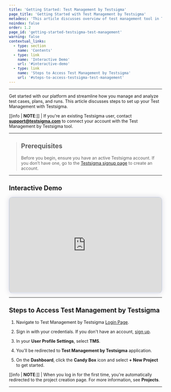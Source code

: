 ```yaml
---
title: 'Getting Started: Test Management by Testsigma'
page_title: 'Getting Started with Test Management by Testsigma'
metadesc: 'This article discusses overview of test management tool in Testsigma | Keep your test cases, test plans, test runs, and reports organized in one place'
noindex: false
order: 1.2
page_id: 'getting-started-testsigma-test-management'
warning: false
contextual_links:
  - type: section
    name: 'Contents'
  - type: link
    name: 'Interactive Demo'
    url: '#interactive-demo'
  - type: link
    name: 'Steps to Access Test Management by Testsigma'
    url: '#steps-to-access-testsigma-test-management'
---
```


---

Get started with our platform and streamline how you manage and analyze test cases, plans, and runs. This article discusses steps to set up your Test Management with Testsigma.

[[info | **NOTE**:]]
| If you're an existing Testsigma user, contact **support@testsigma.com** to connect your account with the Test Management by Testsigma tool.

---

> ## **Prerequisites**
>
> Before you begin, ensure you have an active Testsigma account. If you don’t have one, go to the [Testsigma signup page](https://tms.testsigma.com/signup) to create an account.

---

## **Interactive Demo**

<div>
  <script async src="https://js.storylane.io/js/v2/storylane.js"></script>
  <div class="sl-embed" style="position:relative;padding-bottom:calc(57.41% + 25px);width:100%;height:0;transform:scale(1)">
    <iframe loading="lazy" class="sl-demo" src="https://app.storylane.io/demo/r3jnh6s2xngv?embed=inline" name="sl-embed" allow="fullscreen" allowfullscreen style="position:absolute;top:0;left:0;width:100%!important;height:100%!important;border:1px solid rgba(63,95,172,0.35);box-shadow: 0px 0px 18px rgba(26, 19, 72, 0.15);border-radius:10px;box-sizing:border-box;"></iframe>
  </div>
</div>

---

## **Steps to Access Test Management by Testsigma**

1. Navigate to Test Management by Testsigma [Login Page](https://tms.testsigma.com/login).

2. Sign in with your credentials. If you don't have an account, [sign up](https://tms.testsigma.com/signup).

3. In your **User Profile Settings**, select **TMS**.

4. You'll be redirected to **Test Management by Testsigma** application.

5. On the **Dashboard**, click the **Candy Box** icon and select **+ New Project** to get started.

[[info | **NOTE**:]]
| When you log in for the first time, you're automatically redirected to the project creation page. For more information, see **Projects**.

---
